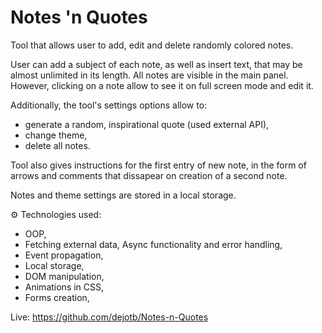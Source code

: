# Notes 'n Quotes

Tool that allows user to add, edit and delete randomly colored notes.

User can add a subject of each note, as well as insert text, that may be almost unlimited in its length.
All notes are visible in the main panel. However, clicking on a note allow to see it on full screen mode and edit it.

Additionally, the tool's settings options allow to:

- generate a random, inspirational quote (used external API),
- change theme,
- delete all notes.

Tool also gives instructions for the first entry of new note, in the form of arrows and comments that dissapear on creation of a second note.

Notes and theme settings are stored in a local storage.

⚙️ Technologies used:

- OOP,
- Fetching external data,
  Async functionality and error handling,
- Event propagation,
- Local storage,
- DOM manipulation,
- Animations in CSS,
- Forms creation,

Live: https://github.com/dejotb/Notes-n-Quotes
